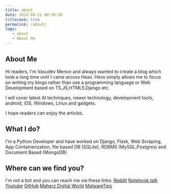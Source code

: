 ```yaml
---
title: about
date: 2024-04-21 00:30:28
titlecase: true
permalink: /about/
tags:
   - about
   - About Me
---
```

## About Me <br>
Hi readers, I'm Vasudev Menon and always wanted to create a blog which took a long time until I came across Hexo.
Hexo simply allows me to focus on writing my blogs rather than use a programming language or Web Development based on TS,JS,HTML5,Django etc.

I will cover latest AI techniques, newer technology, development tools, android, iOS, Windows, Linux and gadgets.

I hope readers can enjoy the articles.

## What I do? <br>
I'm a Python Developer and have worked on Django, Flask, Web Scraping, App Containerization, file based DB (SQLite), RDBMS (MySQL,Postgres) and Document Based (MongoDB)

## Where can we find you?<br>
I'm not a bot and you can reach me via these links:
[Reddit](https://old.reddit.com/user/Vasudev1/)
[Notebook talk](https://notebooktalk.net/profile/188-vasudev/)
[Youtube](https://www.youtube.com/@vasudevmenon2496)
[GitHub](https://github.com/vasudev-gm/)
[Maherz Digital World](https://www.nomaher.com/forum/index.php?action=profile;u=62616)
[MalwareTips](https://malwaretips.com/members/vasudev.30411/)
